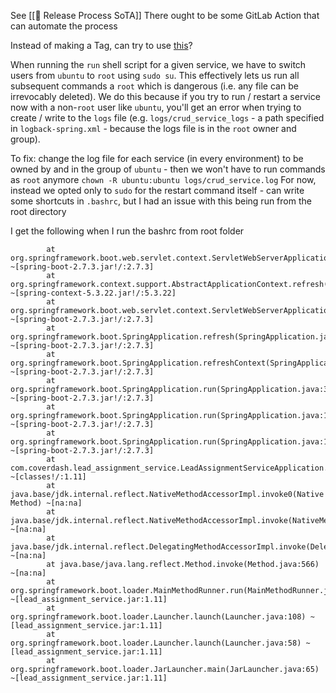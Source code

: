 See [[🚀 Release Process SoTA]]
There ought to be some GitLab Action that can automate the process

Instead of making a Tag, can try to use [this](https://gitlab.com/gitlab-org/security-products/ci-templates/blob/d37268e/includes-dev/upsert-git-tag.yml)?

When running the `run` shell script for a given service, we have to switch users from `ubuntu` to `root` using `sudo su`. This effectively lets us run all subsequent commands a `root` which is dangerous (i.e. any file can be irrevocably deleted). We do this because if you try to run / restart a service now with a non-`root` user like `ubuntu`, you'll get an error when trying to create / write to the `logs` file (e.g. `logs/crud_service_logs` - a path specified in `logback-spring.xml` - because the logs file is in the `root` owner and group).

To fix: change the log file for each service (in every environment) to be owned by and in the group of `ubuntu` - then we won't have to run commands as `root` anymore
`chown -R ubuntu:ubuntu logs/crud_service.log` 
For now, instead we opted only to `sudo` for the restart command itself - can write some shortcuts in `.bashrc`, but I had an issue with this being run from the root directory

I get the following when I run the bashrc from root folder
```org.springframework.context.ApplicationContextException: Unable to start web server; nested exception is org.springframework.boot.web.server.WebServerException: Unable to start embedded Tomcat
        at org.springframework.boot.web.servlet.context.ServletWebServerApplicationContext.onRefresh(ServletWebServerApplicationContext.java:165) ~[spring-boot-2.7.3.jar!/:2.7.3]
        at org.springframework.context.support.AbstractApplicationContext.refresh(AbstractApplicationContext.java:577) ~[spring-context-5.3.22.jar!/:5.3.22]
        at org.springframework.boot.web.servlet.context.ServletWebServerApplicationContext.refresh(ServletWebServerApplicationContext.java:147) ~[spring-boot-2.7.3.jar!/:2.7.3]
        at org.springframework.boot.SpringApplication.refresh(SpringApplication.java:734) ~[spring-boot-2.7.3.jar!/:2.7.3]
        at org.springframework.boot.SpringApplication.refreshContext(SpringApplication.java:408) ~[spring-boot-2.7.3.jar!/:2.7.3]
        at org.springframework.boot.SpringApplication.run(SpringApplication.java:308) ~[spring-boot-2.7.3.jar!/:2.7.3]
        at org.springframework.boot.SpringApplication.run(SpringApplication.java:1306) ~[spring-boot-2.7.3.jar!/:2.7.3]
        at org.springframework.boot.SpringApplication.run(SpringApplication.java:1295) ~[spring-boot-2.7.3.jar!/:2.7.3]
        at com.coverdash.lead_assignment_service.LeadAssignmentServiceApplication.main(LeadAssignmentServiceApplication.java:57) ~[classes!/:1.11]
        at java.base/jdk.internal.reflect.NativeMethodAccessorImpl.invoke0(Native Method) ~[na:na]
        at java.base/jdk.internal.reflect.NativeMethodAccessorImpl.invoke(NativeMethodAccessorImpl.java:62) ~[na:na]
        at java.base/jdk.internal.reflect.DelegatingMethodAccessorImpl.invoke(DelegatingMethodAccessorImpl.java:43) ~[na:na]
        at java.base/java.lang.reflect.Method.invoke(Method.java:566) ~[na:na]
        at org.springframework.boot.loader.MainMethodRunner.run(MainMethodRunner.java:49) ~[lead_assignment_service.jar:1.11]
        at org.springframework.boot.loader.Launcher.launch(Launcher.java:108) ~[lead_assignment_service.jar:1.11]
        at org.springframework.boot.loader.Launcher.launch(Launcher.java:58) ~[lead_assignment_service.jar:1.11]
        at org.springframework.boot.loader.JarLauncher.main(JarLauncher.java:65) ~[lead_assignment_service.jar:1.11]
```